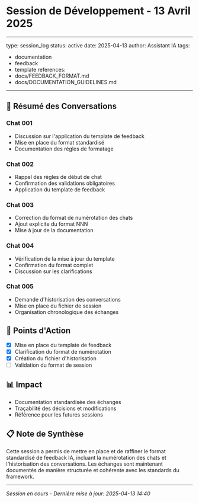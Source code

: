 # Session de Développement - 13 Avril 2025

---

type: session_log
status: active
date: 2025-04-13
author: Assistant IA
tags:

- documentation
- feedback
- template
  references:
- docs/FEEDBACK_FORMAT.md
- docs/DOCUMENTATION_GUIDELINES.md

---

## 📝 Résumé des Conversations

### Chat 001

- Discussion sur l'application du template de feedback
- Mise en place du format standardisé
- Documentation des règles de formatage

### Chat 002

- Rappel des règles de début de chat
- Confirmation des validations obligatoires
- Application du template de feedback

### Chat 003

- Correction du format de numérotation des chats
- Ajout explicite du format NNN
- Mise à jour de la documentation

### Chat 004

- Vérification de la mise à jour du template
- Confirmation du format complet
- Discussion sur les clarifications

### Chat 005

- Demande d'historisation des conversations
- Mise en place du fichier de session
- Organisation chronologique des échanges

## 🎯 Points d'Action

- [x] Mise en place du template de feedback
- [x] Clarification du format de numérotation
- [x] Création du fichier d'historisation
- [ ] Validation du format de session

## 📊 Impact

- Documentation standardisée des échanges
- Traçabilité des décisions et modifications
- Référence pour les futures sessions

## 📋 Note de Synthèse

Cette session a permis de mettre en place et de raffiner le format standardisé de feedback IA,
incluant la numérotation des chats et l'historisation des conversations. Les échanges sont
maintenant documentés de manière structurée et cohérente avec les standards du framework.

---

_Session en cours - Dernière mise à jour: 2025-04-13 14:40_
